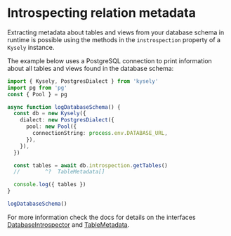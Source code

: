 # Introspecting relation metadata

Extracting metadata about tables and views from your database schema in runtime is possible using the methods in the `instrospection` property of a `Kysely` instance.

The example below uses a PostgreSQL connection to print information about all tables and views found in the database schema:

```ts
import { Kysely, PostgresDialect } from 'kysely'
import pg from 'pg'
const { Pool } = pg

async function logDatabaseSchema() {
  const db = new Kysely({
    dialect: new PostgresDialect({
      pool: new Pool({
        connectionString: process.env.DATABASE_URL,
      }),
    }),
  })

  const tables = await db.introspection.getTables()
  //        ^?  TableMetadata[]

  console.log({ tables })
}

logDatabaseSchema()
```

For more information check the docs for details on the interfaces [DatabaseIntrospector](https://kysely-org.github.io/kysely/interfaces/DatabaseIntrospector.html) and [TableMetadata](https://kysely-org.github.io/kysely/interfaces/TableMetadata.html).
